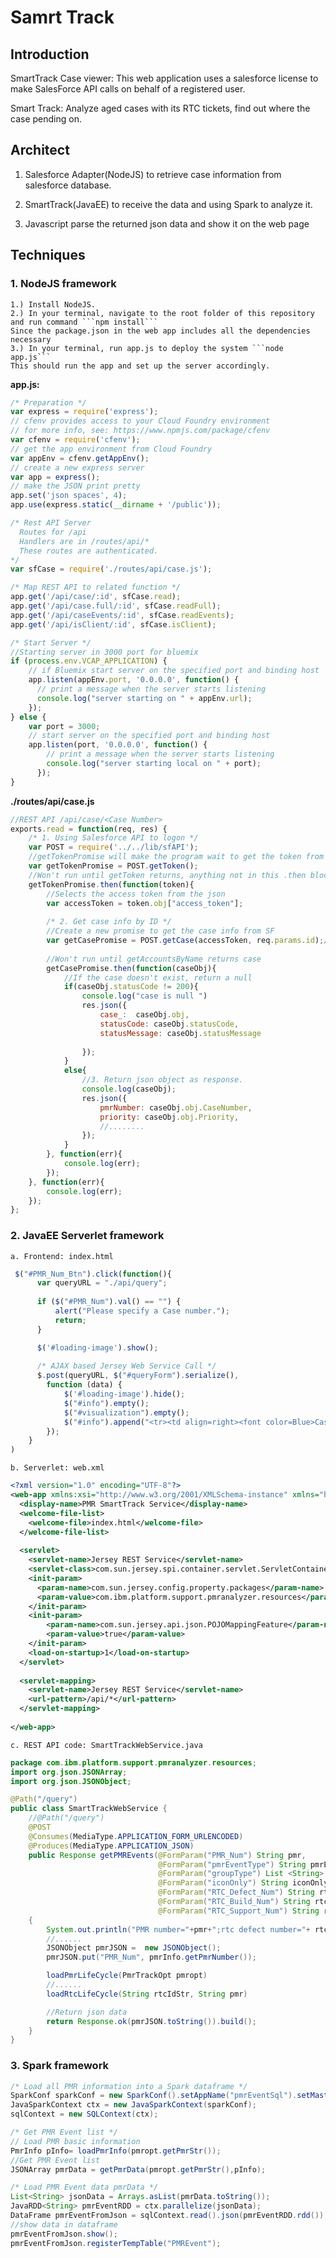 # Samrt Track
## Introduction

SmartTrack Case viewer:
This web application uses a salesforce license to make SalesForce API calls on behalf of a registered user.

Smart Track:
Analyze aged cases with its RTC tickets, find out where the case pending on.

## Architect

1. Salesforce Adapter(NodeJS) to retrieve case information from salesforce database.

2. SmartTrack(JavaEE) to receive the data and using Spark to analyze it.

3. Javascript parse the returned json data and show it on the web page

## Techniques

### 1. NodeJS framework
	1.) Install NodeJS.
	2.) In your terminal, navigate to the root folder of this repository and run command ```npm install```
	Since the package.json in the web app includes all the dependencies necessary
	3.) In your terminal, run app.js to deploy the system ```node app.js```
	This should run the app and set up the server accordingly. 

**app.js:**
```javascript
/* Preparation */
var express = require('express');
// cfenv provides access to your Cloud Foundry environment
// for more info, see: https://www.npmjs.com/package/cfenv
var cfenv = require('cfenv');
// get the app environment from Cloud Foundry
var appEnv = cfenv.getAppEnv();
// create a new express server
var app = express();
// make the JSON print pretty
app.set('json spaces', 4);
app.use(express.static(__dirname + '/public'));

/* Rest API Server 
  Routes for /api 
  Handlers are in /routes/api/*
  These routes are authenticated.
*/
var sfCase = require('./routes/api/case.js');

/* Map REST API to related function */
app.get('/api/case/:id', sfCase.read);
app.get('/api/case.full/:id', sfCase.readFull);
app.get('/api/caseEvents/:id', sfCase.readEvents);
app.get('/api/isClient/:id', sfCase.isClient);

/* Start Server */
//Starting server in 3000 port for bluemix
if (process.env.VCAP_APPLICATION) {
    // if Bluemix start server on the specified port and binding host
	app.listen(appEnv.port, '0.0.0.0', function() {
	  // print a message when the server starts listening
	  console.log("server starting on " + appEnv.url);
	});
} else {
    var port = 3000;
    // start server on the specified port and binding host
	app.listen(port, '0.0.0.0', function() {
        // print a message when the server starts listening
        console.log("server starting local on " + port);
      }); 
}
```

**./routes/api/case.js**
```javascript
//REST API /api/case/<Case Number>
exports.read = function(req, res) {
	/* 1. Using Salesforce API to logon */
	var POST = require('../../lib/sfAPI');
	//getTokenPromise will make the program wait to get the token from getToken() before moving onto getting the account list
	var getTokenPromise = POST.getToken();
	//Won't run until getToken returns, anything not in this .then block can be run however
	getTokenPromise.then(function(token){
		//Selects the access token from the json
		var accessToken = token.obj["access_token"];
		
		/* 2. Get case info by ID */
		//Create a new promise to get the case info from SF
		var getCasePromise = POST.getCase(accessToken, req.params.id);//added functionality to getCase
		
		//Won't run until getAccountsByName returns case
		getCasePromise.then(function(caseObj){
			//If the case doesn't exist, return a null
			if(caseObj.statusCode != 200){
				console.log("case is null ")
				res.json({
					case_:	caseObj.obj,
					statusCode:	caseObj.statusCode,
					statusMessage: caseObj.statusMessage
					
				});
			}
			else{
				//3. Return json object as response. 
				console.log(caseObj);
				res.json({
					pmrNumber: caseObj.obj.CaseNumber,
					priority: caseObj.obj.Priority,
					//........
				});
			}
		}, function(err){
			console.log(err);
		});
	}, function(err){
		console.log(err);
	});
};
```

### 2. JavaEE Serverlet framework
	a. Frontend: index.html
```javascript
 $("#PMR_Num_Btn").click(function(){
	  var queryURL = "./api/query";	  
	  
	  if ($("#PMR_Num").val() == "") {
		  alert("Please specify a Case number.");
		  return;
	  }

	  $('#loading-image').show();
	  
      /* AJAX based Jersey Web Service Call */ 
	  $.post(queryURL, $("#queryForm").serialize(), 
	  	function (data) {
	  		$('#loading-image').hide();
			$("#info").empty();
			$("#visualization").empty();
			$("#info").append("<tr><td align=right><font color=Blue>Case:</font></td><td>"+ data.PMR_Num +"</td></tr>");
		});
	}
)
```
	
	b. Serverlet: web.xml
```xml
<?xml version="1.0" encoding="UTF-8"?>
<web-app xmlns:xsi="http://www.w3.org/2001/XMLSchema-instance" xmlns="http://java.sun.com/xml/ns/javaee" xmlns:web="http://java.sun.com/xml/ns/javaee/web-app_2_5.xsd" xsi:schemaLocation="http://java.sun.com/xml/ns/javaee http://java.sun.com/xml/ns/javaee/web-app_2_5.xsd" id="WebApp_ID" version="2.5">
  <display-name>PMR SmartTrack Service</display-name>
  <welcome-file-list>
    <welcome-file>index.html</welcome-file>
  </welcome-file-list>
  
  <servlet>
    <servlet-name>Jersey REST Service</servlet-name>
    <servlet-class>com.sun.jersey.spi.container.servlet.ServletContainer</servlet-class>
    <init-param>
      <param-name>com.sun.jersey.config.property.packages</param-name>
      <param-value>com.ibm.platform.support.pmranalyzer.resources</param-value>
    </init-param>
    <init-param>
        <param-name>com.sun.jersey.api.json.POJOMappingFeature</param-name>
        <param-value>true</param-value>
    </init-param>
    <load-on-startup>1</load-on-startup>
  </servlet>
  
  <servlet-mapping>
    <servlet-name>Jersey REST Service</servlet-name>
    <url-pattern>/api/*</url-pattern>
  </servlet-mapping>
  
</web-app>
``` 
	
	c. REST API code: SmartTrackWebService.java
```java
package com.ibm.platform.support.pmranalyzer.resources;
import org.json.JSONArray;
import org.json.JSONObject;

@Path("/query")
public class SmartTrackWebService {
	//@Path("/query")
	@POST
	@Consumes(MediaType.APPLICATION_FORM_URLENCODED)
    @Produces(MediaType.APPLICATION_JSON)
    public Response getPMREvents(@FormParam("PMR_Num") String pmr,
    		                     @FormParam("pmrEventType") String pmrEventType,
    		                     @FormParam("groupType") List <String> groupType,
    		                     @FormParam("iconOnly") String iconOnly,
    		                     @FormParam("RTC_Defect_Num") String rtc_defect,
    		                     @FormParam("RTC_Build_Num") String rtc_build,
    		                     @FormParam("RTC_Support_Num") String rtc_support) 
    {	
        System.out.println("PMR number="+pmr+";rtc defect number="+ rtc_defect + ";rtc build number=" + rtc_build);
        //......
        JSONObject pmrJSON =  new JSONObject();
        pmrJSON.put("PMR_Num", pmrInfo.getPmrNumber());

        loadPmrLifeCycle(PmrTrackOpt pmropt)
        //......
        loadRtcLifeCycle(String rtcIdStr, String pmr)

        //Return json data
        return Response.ok(pmrJSON.toString()).build();
    }
}
```

### 3. Spark framework
```java
/* Load all PMR information into a Spark dataframe */
SparkConf sparkConf = new SparkConf().setAppName("pmrEventSql").setMaster("local");
JavaSparkContext ctx = new JavaSparkContext(sparkConf);
sqlContext = new SQLContext(ctx);

/* Get PMR Event list */
// Load PMR basic information
PmrInfo pInfo= loadPmrInfo(pmropt.getPmrStr());
//Get PMR Event list
JSONArray pmrData = getPmrData(pmropt.getPmrStr(),pInfo);

/* Load PMR Event data pmrData */
List<String> jsonData = Arrays.asList(pmrData.toString());		
JavaRDD<String> pmrEventRDD = ctx.parallelize(jsonData);
DataFrame pmrEventFromJson = sqlContext.read().json(pmrEventRDD.rdd());
//show data in dataframe
pmrEventFromJson.show();  	
pmrEventFromJson.registerTempTable("PMREvent");
```